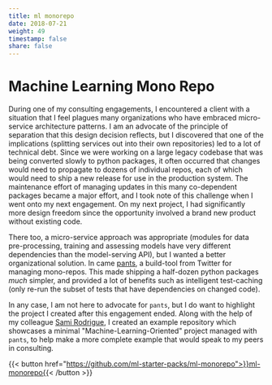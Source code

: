 ```yaml
---
title: ml monorepo
date: 2018-07-21
weight: 49
timestamp: false
share: false
---
```


# Machine Learning Mono Repo

During one of my consulting engagements, I encountered a client with a situation that I feel plagues many organizations who have embraced micro-service architecture patterns.
I am an advocate of the principle of separation that this design decision reflects, but I discovered that one of the implications (splitting services out into their own repositories) led to a lot of technical debt.
Since we were working on a large legacy codebase that was being converted slowly to python packages, it often occurred that changes would need to propagate to dozens of individual repos, each of which would need to ship a new release for use in the production system.
The maintenance effort of managing updates in this many co-dependent packages became a major effort, and I took note of this challenge when I went onto my next engagement.
On my next project, I had significantly more design freedom since the opportunity involved a brand new product without existing code.

There too, a micro-service approach was appropriate (modules for data pre-processing, training and assessing models have very different dependencies than the model-serving API), but I wanted a better organizational solution.
In came [pants][pantsbuild], a build-tool from Twitter for managing mono-repos.
This made shipping a half-dozen python packages _much_ simpler, and provided a lot of benefits such as intelligent test-caching (only re-run the subset of tests that have dependencies on changed code).

In any case, I am not here to advocate for `pants`, but I do want to highlight the project I created after this engagement ended.
Along with the help of my colleague [Sami Rodrigue](https://www.linkedin.com/in/samirodrigue), I created an example repository which showcases a minimal "Machine-Learning-Oriented" project managed with `pants`, to help make a more complete example that would speak to my peers in consulting.

{{< button href="https://github.com/ml-starter-packs/ml-monorepo">}}ml-monorepo{{< /button >}}

[pantsbuild]: https://www.pantsbuild.org/
